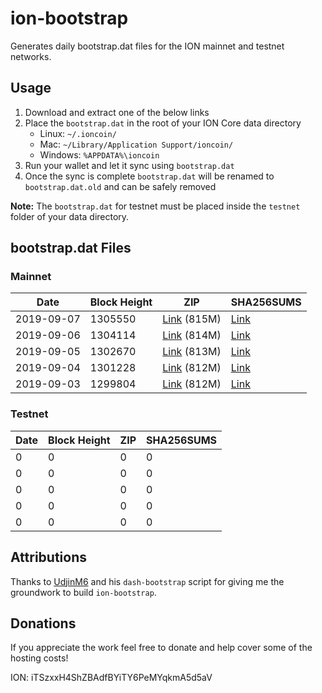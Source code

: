 # ion-bootstrap

Generates daily bootstrap.dat files for the ION mainnet and testnet networks.

## Usage

1. Download and extract one of the below links
2. Place the `bootstrap.dat` in the root of your ION Core data directory
    - Linux: `~/.ioncoin/`
    - Mac: `~/Library/Application Support/ioncoin/`
    - Windows: `%APPDATA%\ioncoin`
3. Run your wallet and let it sync using `bootstrap.dat`
4. Once the sync is complete `bootstrap.dat` will be renamed to `bootstrap.dat.old` and can be safely removed

**Note:** The `bootstrap.dat` for testnet must be placed inside the `testnet` folder of your data directory.

## bootstrap.dat Files

### Mainnet

|    Date    | Block Height | ZIP | SHA256SUMS |
| ---------- | ------------ | --- | ---------- |
| 2019-09-07 | 1305550 | [Link](https://s3-ap-southeast-2.amazonaws.com/ion-bootstrap/mainnet/2019-09-07/bootstrap.dat.zip) (815M) | [Link](https://s3-ap-southeast-2.amazonaws.com/ion-bootstrap/mainnet/2019-09-07/SHA256SUMS) |
| 2019-09-06 | 1304114 | [Link](https://s3-ap-southeast-2.amazonaws.com/ion-bootstrap/mainnet/2019-09-06/bootstrap.dat.zip) (814M) | [Link](https://s3-ap-southeast-2.amazonaws.com/ion-bootstrap/mainnet/2019-09-06/SHA256SUMS) |
| 2019-09-05 | 1302670 | [Link](https://s3-ap-southeast-2.amazonaws.com/ion-bootstrap/mainnet/2019-09-05/bootstrap.dat.zip) (813M) | [Link](https://s3-ap-southeast-2.amazonaws.com/ion-bootstrap/mainnet/2019-09-05/SHA256SUMS) |
| 2019-09-04 | 1301228 | [Link](https://s3-ap-southeast-2.amazonaws.com/ion-bootstrap/mainnet/2019-09-04/bootstrap.dat.zip) (812M) | [Link](https://s3-ap-southeast-2.amazonaws.com/ion-bootstrap/mainnet/2019-09-04/SHA256SUMS) |
| 2019-09-03 | 1299804 | [Link](https://s3-ap-southeast-2.amazonaws.com/ion-bootstrap/mainnet/2019-09-03/bootstrap.dat.zip) (812M) | [Link](https://s3-ap-southeast-2.amazonaws.com/ion-bootstrap/mainnet/2019-09-03/SHA256SUMS) |

### Testnet

|    Date    | Block Height | ZIP | SHA256SUMS |
| ---------- | ------------ | --- | ---------- |
| 0 | 0 | 0 | 0 |
| 0 | 0 | 0 | 0 |
| 0 | 0 | 0 | 0 |
| 0 | 0 | 0 | 0 |
| 0 | 0 | 0 | 0 |

## Attributions

Thanks to [UdjinM6](https://github.com/UdjinM6) and his `dash-bootstrap` script
for giving me the groundwork to build `ion-bootstrap`.

## Donations

If you appreciate the work feel free to donate and help cover some of the
hosting costs!

ION: iTSzxxH4ShZBAdfBYiTY6PeMYqkmA5d5aV
